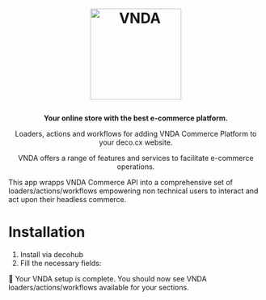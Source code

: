 <h1>
  <p align="center">
    <a href="https://www.vnda.com.br/">
      <img alt="VNDA" src="https://github.com/deco-cx/apps/assets/1753396/445422c0-bf83-42a3-bd0b-4eb331fbe4c9" width="180" />
    </a>
  </p>
</h1>

<p align="center">
  <strong>
    Your online store with the best e-commerce platform.
  </strong>
</p>
<p align="center">
  Loaders, actions and workflows for adding VNDA Commerce Platform to your deco.cx website.
</p>

<p align="center">
VNDA offers a range of features and services to facilitate e-commerce operations.

This app wrapps VNDA Commerce API into a comprehensive set of
loaders/actions/workflows empowering non technical users to interact and act
upon their headless commerce.

</p>

# Installation

1. Install via decohub
2. Fill the necessary fields:

🎉 Your VNDA setup is complete. You should now see VNDA
loaders/actions/workflows available for your sections.
